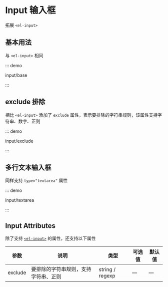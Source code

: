 # Input 输入框

拓展 `<el-input>`

## 基本用法

与 `<el-input>` 相同

::: demo

input/base

:::

## exclude 排除

相比 `<el-input>` 添加了 `exclude` 属性，表示要排除的字符串规则，该属性支持字符串、数字、正则

::: demo

input/exclude

:::

## 多行文本输入框

同样支持 `type="textarea"` 属性

::: demo

input/textarea

:::



## Input Attributes

除了支持 [`<el-input>`](https://element.eleme.io/#/zh-CN/component/input#input-attributes) 的属性，还支持以下属性

| 参数    | 说明                                 | 类型            | 可选值 | 默认值 |
| ------- | ------------------------------------ | --------------- | ------ | ------ |
| exclude | 要排除的字符串规则，支持字符串、正则 | string / regexp | —      | —      |

<script lang="ts">
export default {
  name: 'EInputDemo'
}
</script>

<script setup lang="ts">
import InputBase from 'docs/demo/input/base.vue'
import InputExclude from 'docs/demo/input/exclude.vue'
import InputTextarea from 'docs/demo/input/textarea.vue'
</script>

<style>
.demo-input .el-input {
  max-width: 180px;
  margin-right: 20px;
}

.demo-input .el-textarea {
  max-width: 240px;
}
</style>